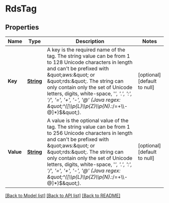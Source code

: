 # RdsTag
## Properties

Name | Type | Description | Notes
------------ | ------------- | ------------- | -------------
**Key** | [**String**](string.md) | A key is the required name of the tag. The string value can be from 1 to 128 Unicode characters in length and can&#39;t be prefixed with \&quot;aws:\&quot; or \&quot;rds:\&quot;. The string can only contain only the set of Unicode letters, digits, white-space, &#39;_&#39;, &#39;.&#39;, &#39;:&#39;, &#39;/&#39;, &#39;&#x3D;&#39;, &#39;+&#39;, &#39;-&#39;, &#39;@&#39; (Java regex: \&quot;^([\\\\p{L}\\\\p{Z}\\\\p{N}_.:/&#x3D;+\\\\-@]*)$\&quot;). | [optional] [default to null]
**Value** | [**String**](string.md) | A value is the optional value of the tag. The string value can be from 1 to 256 Unicode characters in length and can&#39;t be prefixed with \&quot;aws:\&quot; or \&quot;rds:\&quot;. The string can only contain only the set of Unicode letters, digits, white-space, &#39;_&#39;, &#39;.&#39;, &#39;:&#39;, &#39;/&#39;, &#39;&#x3D;&#39;, &#39;+&#39;, &#39;-&#39;, &#39;@&#39; (Java regex: \&quot;^([\\\\p{L}\\\\p{Z}\\\\p{N}_.:/&#x3D;+\\\\-@]*)$\&quot;). | [optional] [default to null]

[[Back to Model list]](../README.md#documentation-for-models) [[Back to API list]](../README.md#documentation-for-api-endpoints) [[Back to README]](../README.md)

